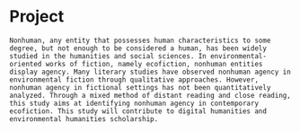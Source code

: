 # Project

`Nonhuman, any entity that possesses human characteristics to some degree, but not enough to be considered a human, has been widely studied in the humanities and social sciences. In environmental-oriented works of fiction, namely ecofiction, nonhuman entities display agency. Many literary studies have observed nonhuman agency in environmental fiction through qualitative approaches. However, nonhuman agency in fictional settings has not been quantitatively analyzed. Through a mixed method of distant reading and close reading, this study aims at identifying nonhuman agency in contemporary ecofiction. This study will contribute to digital humanities and environmental humanities scholarship.`

